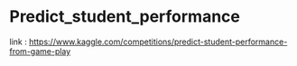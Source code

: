 # Predict_student_performance

link : https://www.kaggle.com/competitions/predict-student-performance-from-game-play
